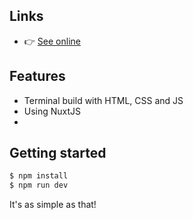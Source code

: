 ## Links

- 👉 [See online](https://terminal.fabiofernandes.pt)

## Features

- Terminal build with HTML, CSS and JS
- Using NuxtJS
- 

## Getting started

```sh
$ npm install
$ npm run dev
```

It's as simple as that!
